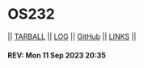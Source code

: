 # OS232

|| [TARBALL](TXT/Sirered.tar.xz) || [LOG](TXT/mylog.txt) || [GitHub](https://github.com/Sirered/os232) || [LINKS](/links.md) ||

#### REV: Mon 11 Sep 2023 20:35
